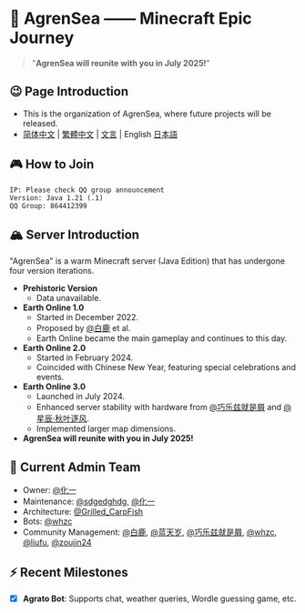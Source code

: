 # 🌊 AgrenSea —— Minecraft Epic Journey

> ​"**AgrenSea will reunite with you in July 2025!**"

## 😉 Page Introduction
- This is the organization of AgrenSea, where future projects will be released.
- [简体中文](https://github.com/AgrenSea/.github/blob/main/profile/README.md) | [繁體中文](https://github.com/AgrenSea/.github/blob/main/profile/README_traditional.md) | [文言](https://github.com/AgrenSea/.github/blob/main/profile/README_lzh.md) | English [日本語](https://github.com/AgrenSea/.github/blob/main/profile/README_jp.md)

## 🎮 How to Join
```properties
IP: Please check QQ group announcement  
Version: Java 1.21 (.1)  
QQ Group: 864412399
```

## 🏔️ Server Introduction  
"AgrenSea" is a warm Minecraft server (Java Edition) that has undergone four version iterations.  
- ​**Prehistoric Version**  
    - Data unavailable.  
- ​**Earth Online 1.0**  
    - Started in December 2022.  
    - Proposed by [@白鹿](https://github.com/AgrenSea/.github/blob/main/profile/name_fallback.md) et al.  
    - Earth Online became the main gameplay and continues to this day.  
- ​**Earth Online 2.0**  
    - Started in February 2024.  
    - Coincided with Chinese New Year, featuring special celebrations and events.  
- ​**Earth Online 3.0**  
    - Launched in July 2024.  
    - Enhanced server stability with hardware from [@巧乐兹就是屑](https://github.com/AgrenSea/.github/blob/main/profile/name_fallback.md) and [@星辰·秋叶逐风](https://github.com/AgrenSea/.github/blob/main/profile/name_fallback.md).  
    - Implemented larger map dimensions.  
- ​**AgrenSea will reunite with you in July 2025!**

## 👥 Current Admin Team  
- Owner: [@化一](https://github.com/AgrenSea/.github/blob/main/profile/name_fallback.md)  
- Maintenance: [@sdgedghdg](https://github.com/sdgedghdg), [@化一](https://github.com/AgrenSea/.github/blob/main/profile/name_fallback.md)  
- Architecture: [@Grilled_CarpFish](https://github.com/AgrenSea/.github/blob/main/profile/name_fallback.md)  
- Bots: [@whzc](https://github.com/whzcc)  
- Community Management: [@白鹿](https://github.com/AgrenSea/.github/blob/main/profile/name_fallback.md), [@蓝天岁](https://github.com/AgrenSea/.github/blob/main/profile/name_fallback.md), [@巧乐兹就是屑](https://github.com/AgrenSea/.github/blob/main/profile/name_fallback.md), [@whzc](https://github.com/whzcc), [@liufu](https://github.com/AgrenSea/.github/blob/main/profile/name_fallback.md), [@zoujin24](https://github.com/AgrenSea/.github/blob/main/profile/name_fallback.md)  

## ⚡ Recent Milestones  
- [x] ​**Agrato Bot**: Supports chat, weather queries, Wordle guessing game, etc.  
